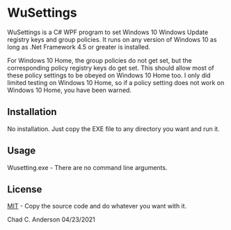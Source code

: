 # WuSettings

WuSettings is a C# WPF program to set Windows 10 Windows Update registry keys and group policies.  It runs on any version of Windows 10 as long as .Net Framework 4.5 or greater is installed.

For Windows 10 Home, the group policies do not get set, but the corresponding policy registry keys do get set.  This should allow most of these policy settings to be obeyed on Windows 10 Home too.  I only did limited testing on Windows 10 Home, so if a policy setting does not work on Windows 10 Home, you have been warned.

## Installation

No installation.  Just copy the EXE file to any directory you want and run it.

## Usage
Wusetting.exe - There are no command line arguments.

## License
[MIT](https://choosealicense.com/licenses/mit) - Copy the source code and do whatever you want with it.

Chad C. Anderson 04/23/2021
